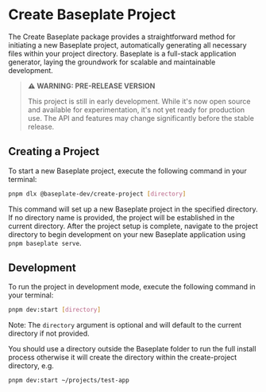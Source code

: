 # Create Baseplate Project

The Create Baseplate package provides a straightforward method for initiating a new Baseplate project, automatically generating all necessary files within your project directory. Baseplate is a full-stack application generator, laying the groundwork for scalable and maintainable development.

> **⚠️ WARNING: PRE-RELEASE VERSION**
>
> This project is still in early development. While it's now open source and available for experimentation, it's not yet ready for production use. The API and features may change significantly before the stable release.

## Creating a Project

To start a new Baseplate project, execute the following command in your terminal:

```bash
pnpm dlx @baseplate-dev/create-project [directory]
```

This command will set up a new Baseplate project in the specified directory. If no directory name is provided, the project will be established in the current directory. After the project setup is complete, navigate to the project directory to begin development on your new Baseplate application using `pnpm baseplate serve`.

## Development

To run the project in development mode, execute the following command in your terminal:

```bash
pnpm dev:start [directory]
```

Note: The `directory` argument is optional and will default to the current directory if not provided.

You should use a directory outside the Baseplate folder to run the full install process otherwise it will create the directory within the create-project directory, e.g.

```bash
pnpm dev:start ~/projects/test-app
```
